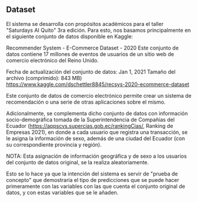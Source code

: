 
## Dataset
El sistema se desarrolla con propósitos académicos para el taller "Saturdays AI Quito" 3ra edición.
Para esto, nos basamos principalmente en el siguiente conjunto de datos disponible en Kaggle:

Recommender System - E-Commerce Dataset - 2020
Este conjunto de datos contiene 17 millones de eventos de usuarios de un sitio web de comercio electrónico del Reino Unido.

Fecha de actualización del conjunto de datos: Jan 1, 2021
Tamaño del archivo (comprimido): 843 MB)
https://www.kaggle.com/dschettler8845/recsys-2020-ecommerce-dataset

Este conjunto de datos de comercio electrónico permite crear un sistema de recomendación o una serie de otras aplicaciones sobre el mismo.

Adicionalmente, se complementa dicho conjunto de datos con información socio-demográfica tomada de la Superintendencia de Compañías del Ecuador (https://appscvs.supercias.gob.ec/rankingCias/, Ranking de Empresas 2021), en donde a cada usuario que registra una transacción, se le asigna la información de sexo, además de una ciudad del Ecuador (con su correspondiente provincia y región).

NOTA: Esta asignación de información geográfica y de sexo a los usuarios del conjunto de datos original, se la realiza aleatoriamente.

Esto se lo hace ya que la intención del sistema es servir de "prueba de concepto" que demostraría el tipo de predicciones que se puede hacer primeramente con las variables con las que cuenta el conjunto original de datos, y con estas variables que se le añaden.